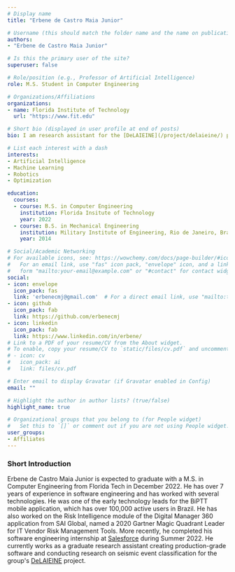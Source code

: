```yaml
---
# Display name
title: "Erbene de Castro Maia Junior"

# Username (this should match the folder name and the name on publications)
authors:
- "Erbene de Castro Maia Junior"

# Is this the primary user of the site?
superuser: false

# Role/position (e.g., Professor of Artificial Intelligence)
role: M.S. Student in Computer Engineering

# Organizations/Affiliations
organizations:
- name: Florida Institute of Technology
  url: "https://www.fit.edu"

# Short bio (displayed in user profile at end of posts)
bio: I am research assistant for the [DeLAIEINE](/project/delaieine/) project.

# List each interest with a dash
interests:
- Artificial Intelligence
- Machine Learning
- Robotics
- Optimization

education:
  courses:
  - course: M.S. in Computer Engineering
    institution: Florida Insitute of Technology
    year: 2022
  - course: B.S. in Mechanical Engineering
    institution: Military Institute of Engineering, Rio de Janeiro, Brazil
    year: 2014

# Social/Academic Networking
# For available icons, see: https://wowchemy.com/docs/page-builder/#icons
#   For an email link, use "fas" icon pack, "envelope" icon, and a link in the
#   form "mailto:your-email@example.com" or "#contact" for contact widget.
social:
- icon: envelope
  icon_pack: fas
  link: 'erbenecmj@gmail.com'  # For a direct email link, use "mailto:test@example.org".
- icon: github
  icon_pack: fab
  link: https://github.com/erbenecmj
- icon: linkedin
  icon_pack: fab
  link: https://www.linkedin.com/in/erbene/
# Link to a PDF of your resume/CV from the About widget.
# To enable, copy your resume/CV to `static/files/cv.pdf` and uncomment the lines below.
# - icon: cv
#   icon_pack: ai
#   link: files/cv.pdf

# Enter email to display Gravatar (if Gravatar enabled in Config)
email: ""

# Highlight the author in author lists? (true/false)
highlight_name: true

# Organizational groups that you belong to (for People widget)
#   Set this to `[]` or comment out if you are not using People widget.
user_groups:
- Affiliates
---
```




### Short Introduction

Erbene de Castro Maia Junior is expected to graduate with a M.S. in Computer Engineering from Florida Tech in December 2022. He has over 7 years of experience in software engineering and has worked with several technologies. He was one of the early technology leads for the BiPTT mobile application, which has over 100,000 active users in Brazil. He has also worked on the Risk Intelligence module of the Digital Manager 360 application from SAI Global, named a 2020 Gartner Magic Quadrant Leader for IT Vendor Risk Management Tools. More recently, he completed his software engineering internship at [Salesforce](https://www.salesforce.com/) during Summer 2022. He currently works as a graduate research assistant creating production-grade software and conducting research on seismic event classification for the group's [DeLAIEINE](/project/delaieine/) project. 